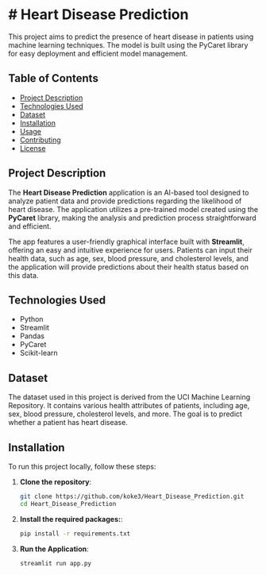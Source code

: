 # # Heart Disease Prediction

This project aims to predict the presence of heart disease in patients using machine learning techniques. The model is built using the PyCaret library for easy deployment and efficient model management.

## Table of Contents
- [Project Description](#project-description)
- [Technologies Used](#technologies-used)
- [Dataset](#dataset)
- [Installation](#installation)
- [Usage](#usage)
- [Contributing](#contributing)
- [License](#license)

## Project Description

The **Heart Disease Prediction** application is an AI-based tool designed to analyze patient data and provide predictions regarding the likelihood of heart disease. The application utilizes a pre-trained model created using the **PyCaret** library, making the analysis and prediction process straightforward and efficient.

The app features a user-friendly graphical interface built with **Streamlit**, offering an easy and intuitive experience for users. Patients can input their health data, such as age, sex, blood pressure, and cholesterol levels, and the application will provide predictions about their health status based on this data.

## Technologies Used

- Python
- Streamlit
- Pandas
- PyCaret
- Scikit-learn

## Dataset

The dataset used in this project is derived from the UCI Machine Learning Repository. It contains various health attributes of patients, including age, sex, blood pressure, cholesterol levels, and more. The goal is to predict whether a patient has heart disease.

## Installation

To run this project locally, follow these steps:

1. **Clone the repository**:
   ```bash
   git clone https://github.com/koke3/Heart_Disease_Prediction.git
   cd Heart_Disease_Prediction
2. **Install the required packages:**:
    ```bash
   pip install -r requirements.txt
3. **Run the Application**:
   ```bash
   streamlit run app.py

